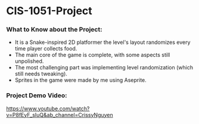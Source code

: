 # CIS-1051-Project

### What to Know about the Project:
- It is a Snake-inspired 2D platformer the level's layout randomizes every time player collects food.
- The main core of the game is complete, with some aspects still unpolished.
- The most challenging part was implementing level randomization (which still needs tweaking).
- Sprites in the game were made by me using Aseprite.

### Project Demo Video:
https://www.youtube.com/watch?v=P8fEyF_sIuQ&ab_channel=CrissyNguyen